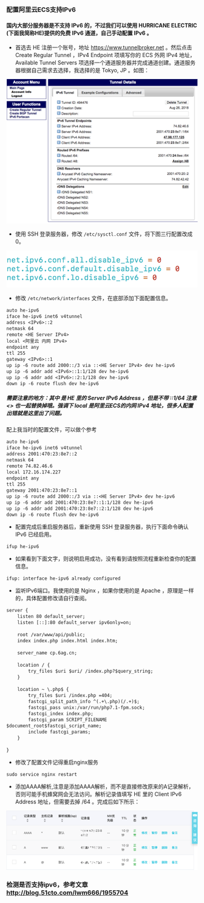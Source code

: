### 配置阿里云ECS支持IPv6
#### 国内大部分服务器是不支持 IPv6 的，不过我们可以使用 HURRICANE ELECTRIC (下面我简称HE)提供的免费 IPv6 通道，自己手动配置 IPv6 。

- 首选去 HE 注册一个账号，地址 <https://www.tunnelbroker.net> 。然后点击 Create Regular Tunnel ，IPv4 Endpoint 项填写你的 ECS 外网 IPv4 地址，Available Tunnel Servers 项选择一个通道服务器并完成通道创建。通道服务器根据自己需求去选择，我选择的是 Tokyo, JP 。如图：

![](https://github.com/we11cheng/WCImageHost/raw/master/WX20180827-135750.png)

- 使用 SSH 登录服务器，修改 `/etc/sysctl.conf` 文件，将下图三行配置改成0。

![](https://github.com/we11cheng/WCImageHost/raw/master/WX20180827-140311.png)

- 修改 `/etc/network/interfaces` 文件，在底部添加下面配置信息。

```
auto he-ipv6
iface he-ipv6 inet6 v4tunnel
address <IPv6>::2
netmask 64
remote <HE Server IPv4>
local <阿里云 内网 IPv4>
endpoint any
ttl 255
gateway <IPv6>::1
up ip -6 route add 2000::/3 via ::<HE Server IPv4> dev he-ipv6
up ip -6 addr add <IPv6>::1:1/128 dev he-ipv6
up ip -6 addr add <IPv6>::2:1/128 dev he-ipv6
down ip -6 route flush dev he-ipv6
```
##### 需要注意的地方：其中 <IPv6> 是 HE 里的 Server IPv6 Address ，但是不带 ::1/64 注意 <> 也一起替换掉哦。强调下 local 是阿里云ECS的内网 IPv4 地址，很多人配置出错就是这里出了问题。
配上我当时的配置文件，可以做个参考
```
auto he-ipv6
iface he-ipv6 inet6 v4tunnel
address 2001:470:23:8e7::2
netmask 64
remote 74.82.46.6
local 172.16.174.227
endpoint any
ttl 255
gateway 2001:470:23:8e7::1
up ip -6 route add 2000::/3 via ::<HE Server IPv4> dev he-ipv6
up ip -6 addr add 2001:470:23:8e7::1:1/128 dev he-ipv6
up ip -6 addr add 2001:470:23:8e7::2:1/128 dev he-ipv6
down ip -6 route flush dev he-ipv6
```

- 配置完成后重启服务器后，重新使用 SSH 登录服务器，执行下面命令确认 IPv6 已经启用。

```
ifup he-ipv6
```

- 如果看到下面文字，则说明启用成功，没有看到请按照流程重新检查你的配置信息。

```
ifup: interface he-ipv6 already configured
```

- 监听IPv6端口。我使用的是 Nginx ，如果你使用的是 Apache ，原理是一样的，具体配置修改请自行查阅。

```
server {
    listen 80 default_server;
    listen [::]:80 default_server ipv6only=on;
 
    root /var/www/api/public;
    index index.php index.html index.htm;
 
    server_name cp.6ag.cn;
 
    location / {
        try_files $uri $uri/ /index.php?$query_string;
    }
 
    location ~ \.php$ {
        try_files $uri /index.php =404;
        fastcgi_split_path_info ^(.+\.php)(/.+)$;
        fastcgi_pass unix:/var/run/php7.1-fpm.sock;
        fastcgi_index index.php;
        fastcgi_param SCRIPT_FILENAME $document_root$fastcgi_script_name;
        include fastcgi_params;
    }
 
}
```

- 修改了配置文件记得重启nginx服务

```
sudo service nginx restart
```

- 添加AAAA解析,注意是添加AAAA解析，而不是直接修改原来的A记录解析，否则可能手机蜂窝网会无法访问。解析记录值填写 HE 里的 Client IPv6 Address 地址，但需要去掉 /64 。完成后如下所示：

![](https://github.com/we11cheng/WCImageHost/raw/master/WX20180827-141240%402x.png)

### 检测是否支持ipv6，参考文章<http://blog.51cto.com/lwm666/1955704>


